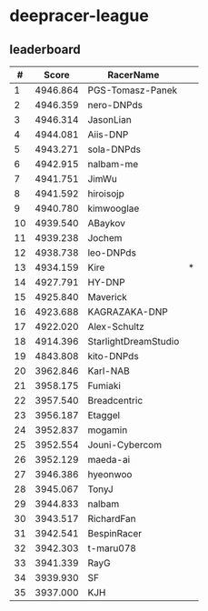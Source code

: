 # deepracer-league

## leaderboard

<!-- leaderboard -->
| # | Score | RacerName |   |
| - | ----- | --------- | - |
| 1 | 4946.864 | PGS-Tomasz-Panek | |
| 2 | 4946.359 | nero-DNPds | |
| 3 | 4946.314 | JasonLian | |
| 4 | 4944.081 | Aiis-DNP | |
| 5 | 4943.271 | sola-DNPds | |
| 6 | 4942.915 | nalbam-me | |
| 7 | 4941.751 | JimWu | |
| 8 | 4941.592 | hiroisojp | |
| 9 | 4940.780 | kimwooglae | |
| 10 | 4939.540 | ABaykov | |
| 11 | 4939.238 | Jochem | |
| 12 | 4938.738 | leo-DNPds | |
| 13 | 4934.159 | Kire | * |
| 14 | 4927.791 | HY-DNP | |
| 15 | 4925.840 | Maverick | |
| 16 | 4923.688 | KAGRAZAKA-DNP | |
| 17 | 4922.020 | Alex-Schultz | |
| 18 | 4914.396 | StarlightDreamStudio | |
| 19 | 4843.808 | kito-DNPds | |
| 20 | 3962.846 | Karl-NAB | |
| 21 | 3958.175 | Fumiaki | |
| 22 | 3957.540 | Breadcentric | |
| 23 | 3956.187 | Etaggel | |
| 24 | 3952.837 | mogamin | |
| 25 | 3952.554 | Jouni-Cybercom | |
| 26 | 3952.129 | maeda-ai | |
| 27 | 3946.386 | hyeonwoo | |
| 28 | 3945.067 | TonyJ | |
| 29 | 3944.833 | nalbam | |
| 30 | 3943.517 | RichardFan | |
| 31 | 3942.541 | BespinRacer | |
| 32 | 3942.303 | t-maru078 | |
| 33 | 3941.339 | RayG | |
| 34 | 3939.930 | SF | |
| 35 | 3937.000 | KJH | |
